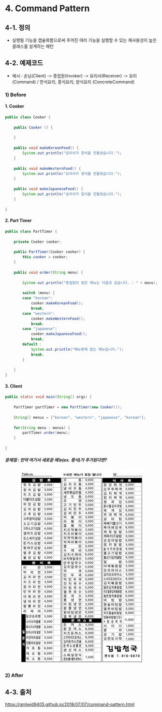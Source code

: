 # 4. Command Pattern

## 4-1. 정의
- 실행될 기능을 캡슐화함으로써 주어진 여러 기능을 실행할 수 있는 재사용성이 높은 클래스를 설계하는 패턴

## 4-2. 예제코드
- 예시 : 손님(Client) -> 종업원(Invoker) -> 요리사(Receiver) -> 요리(Command) / 한식요리, 중식요리, 양식요리 (ConcreteCommand)

### 1) Before

#### 1. Cooker
```java
public class Cooker {
		
	public Cooker () {
		
	}
		
	public void makeKoreanFood() {
		System.out.println("요리사가 한식을 만들었습니다.");
	}
	
	public void makeWesternFood() {
		System.out.println("요리사가 양식을 만들었습니다.");
	}
	
	public void makeJapaneseFood() {
		System.out.println("요리사가 일식을 만들었습니다.");
	}
	
}
```

#### 2. Part Timer
```java
public class PartTimer {
		
	private Cooker cooker;
		
	public PartTimer(Cooker cooker) {
		this.cooker = cooker;
	}
		
	public void order(String menu) {
			
		System.out.println("종업원이 받은 메뉴는 다음과 같습니다. : " + menu);
			
		switch (menu) {
		case "korean":
			cooker.makeKoreanFood();
			break;
		case "western":
			cooker.makeWesternFood();
			break;
		case "japanese":
			cooker.makeJapaneseFood();
			break;
		default :
			System.out.println("메뉴판에 없는 메뉴입니다.");
			break;
		}
		
	}		
}
```

#### 3. Client
```java
public static void main(String[] args) {
		
	PartTimer partTimer = new PartTimer(new Cooker());
		
	String[] menus = {"korean", "western", "japanese", "korean"};
		
	for(String menu : menus) {
		partTimer.order(menu);
	}
		
}	
```

##### 문제점 : 만약 여기서 새로운 메뉴(ex. 중식)가 추가된다면?
<p align="center">
  <img src="./images/kimbob_heaven.jpeg" />
</p>

### 2) After


## 4-3. 출처
https://gmlwjd9405.github.io/2018/07/07/command-pattern.html
